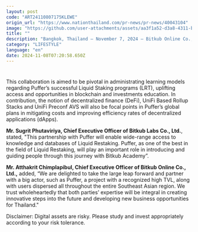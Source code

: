 ```yaml
---
layout: post
code: "ART24110807175KLEWE"
origin_url: "https://www.nationthailand.com/pr-news/pr-news/40043104"
image: "https://github.com/user-attachments/assets/aa3f1a52-d3a8-4311-b5dd-1d049b999b7e"
title: ""
description: "Bangkok, Thailand – November 7, 2024 – Bitkub Online Co., Ltd., the operator of Bitkub Exchange, a leading digital asset exchange in Thailand, and Bitkub Labs Co., Ltd., the operator of Bitkub Academy, a learning center for blockchain technology and digital assets, today announced a collaboration with Puffer, a leading project on EigenLayer, to extendly introduce Liquid Restaking Protocol to the Thai users community."
category: "LIFESTYLE"
language: "en"
date: 2024-11-08T07:20:58.650Z
---
```


# 









This collaboration is aimed to be pivotal in administrating learning models regarding Puffer’s successful Liquid Staking programs (LRT), uplifting access and opportunities in blockchain and investments education. In contribution, the notion of decentralized finance (DeFi), UniFi Based Rollup Stacks and UniFi Preconf AVS will also be focal points in Puffer’s global plans in mitigating costs and improving efficiency rates of decentralized applications (dApps).

**Mr. Sugrit Phutaviriya, Chief Executive Officer of Bitkub Labs Co., Ltd.**, stated, "This partnership with Puffer will enable wide-range access to knowledge and databases of Liquid Restaking. Puffer, as one of the best in the field of Liquid Restaking, will play an important role in introducing and guiding people through this journey with Bitkub Academy”.

**Mr. Atthakrit Chimplapibul, Chief Executive Officer of Bitkub Online Co., Ltd.,** added, “We are delighted to take the large leap forward and partner with a big actor, such as Puffer, a project with a recognized high TVL, along with users dispersed all throughout the entire Southeast Asian region. We trust wholeheartedly that both parties’ expertise will be integral in creating innovative steps into the future and developing new business opportunities for Thailand."



Disclaimer: Digital assets are risky. Please study and invest appropriately according to your risk tolerance.